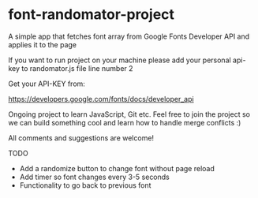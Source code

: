 # font-randomator-project
A simple app that fetches font array from Google Fonts Developer API and applies it to the page

If you want to run project on your machine please add your personal api-key to randomator.js file line number 2

Get your API-KEY from:

https://developers.google.com/fonts/docs/developer_api

Ongoing project to learn JavaScript, Git etc. Feel free to join the project so we can build something cool and learn how to handle merge conflicts :)

All comments and suggestions are welcome!

TODO

- Add a randomize button to change font without page reload
- Add timer so font changes every 3-5 seconds
- Functionality to go back to previous font
